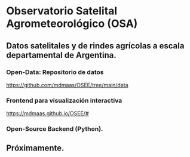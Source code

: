 # Observatorio Satelital Agrometeorológico (OSA)
## Datos satelitales y de rindes agrícolas a escala departamental de Argentina.

### Open-Data: Repositorio de datos 
https://github.com/mdmaas/OSEE/tree/main/data

### Frontend para visualización interactiva
https://mdmaas.github.io/OSEE/#

### Open-Source Backend (Python).
## Próximamente.
